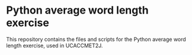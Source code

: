 # Python average word length exercise

This repository contains the files and scripts for the Python average word length exercise, used in UCACCMET2J.